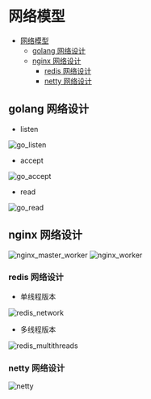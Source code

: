 # 网络模型

- [网络模型](#网络模型)
  - [golang 网络设计](#golang-网络设计)
  - [nginx 网络设计](#nginx-网络设计)
    - [redis 网络设计](#redis-网络设计)
    - [netty 网络设计](#netty-网络设计)

## golang 网络设计

- listen

![go_listen](https://github.com/gongluck/images/blob/main/network/go/go_listen.png)

- accept

![go_accept](https://github.com/gongluck/images/blob/main/network/go/go_accept.png)

- read

![go_read](https://github.com/gongluck/images/blob/main/network/go/go_read.png)

## nginx 网络设计

![nginx_master_worker](https://github.com/gongluck/images/blob/main/network/nginx/nginx_master_worker.png)
![nginx_worker](https://github.com/gongluck/images/blob/main/network/nginx/nginx_worker.png)

### redis 网络设计

- 单线程版本

![redis_network](https://github.com/gongluck/images/blob/main/network/redis/redis_network.png)

- 多线程版本

![redis_multithreads](https://github.com/gongluck/images/blob/main/network/redis/redis_multithreads.png)

### netty 网络设计

![netty](https://github.com/gongluck/images/blob/main/network/netty/netty.png)
